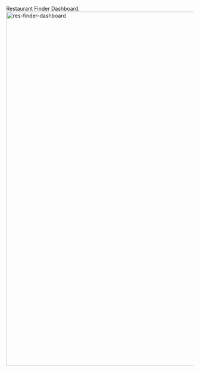 Restaurant Finder Dashboard.
<img width="952" alt="res-finder-dashboard" src="https://github.com/Shipkush/Restaurant-finder-dashboard/assets/92146344/da3d4458-5097-495a-b8d1-3e22dc7ddcb2">
